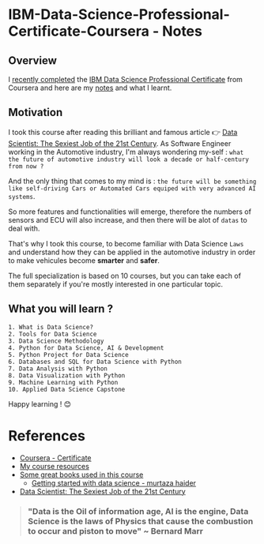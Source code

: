 # IBM-Data-Science-Professional-Certificate-Coursera - Notes

## Overview

I [recently completed](https://www.coursera.org/account/accomplishments/professional-cert/GRC4DCMSV5PH?utm_source=link&utm_medium=certificate&utm_content=cert_image&utm_campaign=pdf_header_button&utm_product=prof) the [IBM Data Science Professional Certificate](https://www.coursera.org/professional-certificates/ibm-data-science) from Coursera and here are my [notes](#) and what I learnt.

## Motivation 

I took this course after reading this brilliant and  famous article  :point_right: [Data Scientist: The Sexiest Job of the 21st Century](https://hbr.org/2012/10/data-scientist-the-sexiest-job-of-the-21st-century). As Software Engineer working in the Automotive industry, I'm always wondering my-self :  `what the future of automotive industry will look a decade or half-century from now ?` 

And the only thing that comes to my mind is : `the future will be something like self-driving Cars or Automated Cars equiped with very advanced AI systems`. 

So more features and functionalities will emerge, therefore the numbers of sensors and ECU will also increase, and then there will be alot of `datas` to deal with.

That's why I took this course, to become familiar with Data Science `Laws` and understand how they can be applied in the automotive industry in order to make vehicules become **smarter** and **safer**.


The full specialization is based on 10 courses, but you can take each of them separately if you're mostly interested in one particular topic.

## What you will learn ?

    1. What is Data Science?
    2. Tools for Data Science
    3. Data Science Methodology
    4. Python for Data Science, AI & Development
    5. Python Project for Data Science
    6. Databases and SQL for Data Science with Python
    7. Data Analysis with Python
    8. Data Visualization with Python
    9. Machine Learning with Python
    10. Applied Data Science Capstone

Happy learning ! :blush:

# References

- [Coursera - Certificate](https://www.coursera.org/professional-certificates/ibm-data-science)
- [My course resources](https://github.com/afondiel/research-notes/tree/master/datascience-notes/courses/certificates/coursera/ibm)
- [Some great books used in this course](#)
  - [Getting started with data science - murtaza haider](https://github.com/afondiel/cs-books/blob/main/data-science/Getting%20started%20with%20data%20science%20-%20murtaza%20haider%20-%20full.pdf)
- [Data Scientist: The Sexiest Job of the 21st Century](https://hbr.org/2012/10/data-scientist-the-sexiest-job-of-the-21st-century)


> ### "Data is the Oil of information age, AI is the engine, Data Science is the laws of Physics that cause the combustion to occur and piston to move" ~ Bernard Marr

